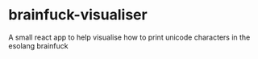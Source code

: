 # brainfuck-visualiser
A small react app to help visualise how to print unicode characters in the esolang brainfuck
